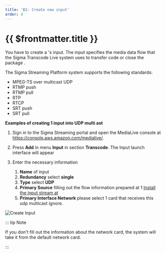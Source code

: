 ```yaml
---
title: 'B2: Create new input'
order: 4
---
```


# {{ $frontmatter.title }}

You have to create a \'s input. The input specifies the media data flow that the Sigma Transcode Live system uses to transfer code or close the package \.

The Sigma Streaming Platform system supports the following standards:
- MPEG-TS over multicast UDP
- RTMP push
- RTMP pull
- RTP
- RTCP
- SRT push
- SRT pull

**Examples of creating 1 input into UDP multi ast**

1. Sign in to the Sigma Streaming portal and open the MediaLive console at [https://console\.aws\.amazon\.com/medialive/](https://console.aws.amazon.com/medialive/)\.

2. Press **Add** in menu **Input** in section **Transcode**. The Input launch interface will appear

3. Enter the necessary information
   1. **Name** of input
   2. **Redundancy** select **single**
   3. **Type** select **UDP**
   4. **Primary Source** filling out the flow information prepared at 1 [Install the input stream at](03-getting-started-step1.md)
   5. **Primary Interface Network** please select 1 card that receives this udp multicast ignore.


![Create Input](/images/media-live/um-create-input.png)

::: tip Note

If you don't fill out the information about the network card, the system will take it from the default network card.

:::
